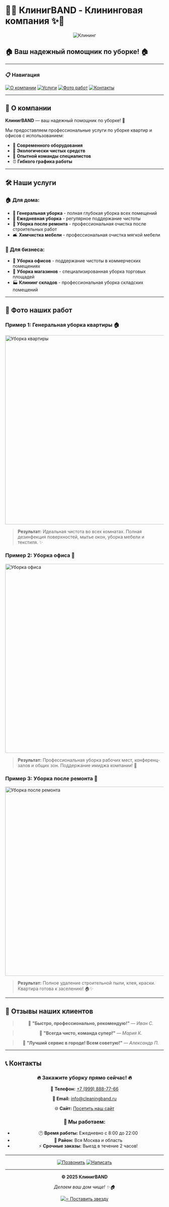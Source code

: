 # 🧽✨ КлинигBAND - Клининговая компания ✨🧽

<div align="center">

![Клининг](https://images.unsplash.com/photo-1558618666-fbd26c0cd2d4?w=800&h=300&fit=crop&crop=center)

</div>

## 🏠 Ваш надежный помощник по уборке! 🏠

---

### 📋 Навигация

[![О компании](https://img.shields.io/badge/%F0%9F%8F%A2-%D0%9E%20%D0%BA%D0%BE%D0%BC%D0%BF%D0%B0%D0%BD%D0%B8%D0%B8-blue?style=for-the-badge)](#-о-компании) [![Услуги](https://img.shields.io/badge/%F0%9F%9B%A0%EF%B8%8F-%D0%A3%D1%81%D0%BB%D1%83%D0%B3%D0%B8-green?style=for-the-badge)](#-наши-услуги) [![Фото работ](https://img.shields.io/badge/%F0%9F%93%B8-%D0%A4%D0%BE%D1%82%D0%BE%20%D1%80%D0%B0%D0%B1%D0%BE%D1%82-orange?style=for-the-badge)](#-фото-наших-работ) [![Контакты](https://img.shields.io/badge/%F0%9F%93%9E-%D0%9A%D0%BE%D0%BD%D1%82%D0%B0%D0%BA%D1%82%D1%8B-red?style=for-the-badge)](#-контакты)

---

## 🏢 О компании

**КлинигBAND** — ваш надежный помощник по уборке! 🎯

Мы предоставляем профессиональные услуги по уборке квартир и офисов с использованием:

- 🔧 **Современного оборудования**
- 🌿 **Экологически чистых средств**
- 👥 **Опытной команды специалистов**
- ⏰ **Гибкого графика работы**

---

## 🛠️ Наши услуги

### 🏠 Для дома:
- 🧹 **Генеральная уборка** - полная глубокая уборка всех помещений
- 📅 **Ежедневная уборка** - регулярное поддержание чистоты
- 🔨 **Уборка после ремонта** - профессиональная очистка после строительных работ
- 🛋️ **Химчистка мебели** - профессиональная очистка мягкой мебели

### 🏢 Для бизнеса:
- 💼 **Уборка офисов** - поддержание чистоты в коммерческих помещениях
- 🏪 **Уборка магазинов** - специализированная уборка торговых площадей
- 🏭 **Клининг складов** - профессиональная уборка складских помещений

---

## 📸 Фото наших работ

### Пример 1: Генеральная уборка квартиры 🏠

<img src="https://images.unsplash.com/photo-1527515862127-a4fc05baf7a5?w=600&h=400&fit=crop" alt="Уборка квартиры" width="600">

> **Результат:** Идеальная чистота во всех комнатах. Полная дезинфекция поверхностей, мытье окон, уборка мебели и текстиля. ✨

### Пример 2: Уборка офиса 🏢

<img src="https://images.unsplash.com/photo-1497366216548-37526070297c?w=600&h=400&fit=crop" alt="Уборка офиса" width="600">

> **Результат:** Профессиональная уборка рабочих мест, конференц-залов и общих зон. Поддержание имиджа компании! 💼

### Пример 3: Уборка после ремонта 🔨

<img src="https://images.unsplash.com/photo-1581578949510-0eadc426c6c9?w=600&h=400&fit=crop" alt="Уборка после ремонта" width="600">

> **Результат:** Полное удаление строительной пыли, клея, краски. Квартира готова к заселению! 🏠✨

---

## 💬 Отзывы наших клиентов

<div align="center">

> 🌟 **"Быстро, профессионально, рекомендую!"** 
> — *Иван С.*

> 🌟 **"Всегда чисто, команда супер!"** 
> — *Мария К.*

> 🌟 **"Лучший сервис в городе! Всем советую!"** 
> — *Александр П.*

</div>

---

## 📞 Контакты

<div align="center">

### 🔥 Закажите уборку прямо сейчас! 🔥

📱 **Телефон:** [+7 (999) 888-77-66](tel:+79998887766)

📧 **Email:** [info@cleaningband.ru](mailto:info@cleaningband.ru)

🌐 **Сайт:** [Посетить наш сайт](https://tophoonkam.github.io/cleaning-band)

### 📍 Мы работаем:
- 🕐 **Время работы:** Ежедневно с 8:00 до 22:00
- 📍 **Район:** Вся Москва и область
- ⚡ **Срочные заказы:** Выезд в течение 2 часов!

---

[![Позвонить](https://img.shields.io/badge/%F0%9F%93%9E-%D0%9F%D0%BE%D0%B7%D0%B2%D0%BE%D0%BD%D0%B8%D1%82%D1%8C-brightgreen?style=for-the-badge&logo=phone)](tel:+79998887766) [![Написать](https://img.shields.io/badge/%E2%9C%89%EF%B8%8F-%D0%9D%D0%B0%D0%BF%D0%B8%D1%81%D0%B0%D1%82%D1%8C-blue?style=for-the-badge&logo=mail)](mailto:info@cleaningband.ru)

</div>

---

<div align="center">

**© 2025 КлинигBAND**

*Делаем ваш дом чище! ✨🏠*

[![⭐ Поставить звезду](https://img.shields.io/badge/%E2%AD%90-%D0%9F%D0%BE%D1%81%D1%82%D0%B0%D0%B2%D0%B8%D1%82%D1%8C%20%D0%B7%D0%B2%D0%B5%D0%B7%D0%B4%D1%83-yellow?style=for-the-badge)](https://github.com/TophoonKam/cleaning-band)

</div>
